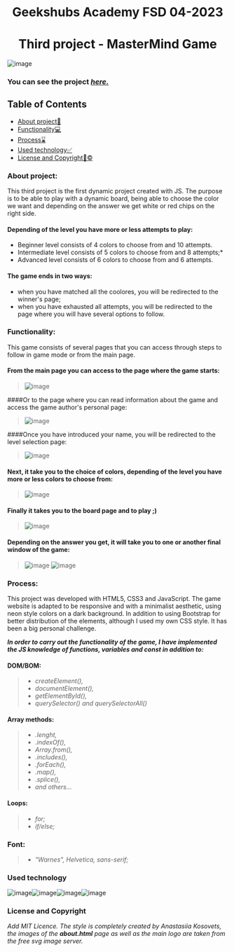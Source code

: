 <h1 align="center">Geekshubs Academy FSD 04-2023</h1>

<h1 align="center">Third project - MasterMind Game</h1>

![image](./img/initialPageShot.png)

### You can see the project [*here.*](https://anastasiakosovets.github.io/ak-fsd-masterMind/)

## Table of Contents

- [About project:thought_balloon:](#about-project)
- [Functionality:computer:](#functionality)
- [Process:hourglass:](#process)
- [Used technology:white_check_mark:](#used-technology)
- [License and Copyright:pencil::copyright:](#license-and-copyright)


### About project:

This third project is the first dynamic project created with JS. The purpose is to be able to play with a dynamic board, being able to choose the color we want and depending on the answer we get white or red chips on the right side.

#### Depending of the level you have more or less attempts to play:
- Beginner level consists of 4 colors to choose from and 10 attempts.
- Intermediate level consists of 5 colors to choose from and 8 attempts;* 
- Advanced level consists of 6 colors to choose from and 6 attempts.

#### The game ends in two ways:
- when you have matched all the coolores, you will be redirected to the winner's page;
- when you have exhausted all attempts, you will be redirected to the page where you will have several options to follow.

### Functionality:

This game consists of several pages that you can access through steps to follow in game mode or from the main page.

#### From the main page you can access to the page where the game starts:

> ![image](./img/inputName.png)

####Or to the page where you can read information about the game and access the game author's personal page:

> ![image](./img/aboutPage.png)

####Once you have introduced your name, you will be redirected to the level selection page:

> ![image](./img/level.png)


#### Next, it take you to the choice of colors, depending of the level you have more or less colors to choose from:

> ![image](./img/selectColors.png)

#### Finally it takes you to the board page and to play ;)

> ![image](./img/gameBoard.png)

#### Depending on the answer you get, it will take you to one or another final window of the game:

> ![image](./img/winner.png)  ![image](./img/notYourTime.png)


### Process:

This project was developed with HTML5, CSS3 and JavaScript. The game website is adapted to be responsive and with a minimalist aesthetic, using neon style colors on a dark background. In addition to using Bootstrap for better distribution of the elements, although I used my own CSS style. It has been a big personal challenge.

***In order to carry out the functionality of the game, I have implemented the JS knowledge of functions, variables and const in addition to:***

#### DOM/BOM: 
>- *createElement(),*
>- *documentElement(),*
>- *getElementById(),*
>- *querySelector() and querySelectorAll()*

#### Array methods:
>- *.lenght,*
>- *.indexOf(),*
>- *Array.from(),*
>- *.includes(),*
>- *.forEach(),*
>- *.map(),*
>- *.splice(),*
>- *and others...*

#### Loops:
>- *for;*
>- *if/else;*


### Font:
>- *"Warnes", Helvetica, sans-serif;*

### Used technology

![image](./img/pngegg.png)![image](./img/pngR.png)![image](./img/github.png)![image](./img/git.png)



### License and Copyright

*Add MIT Licence. The style is completely created by Anastasiia Kosovets, the images of the **about.html** page as well as the main logo are taken from the free svg image server.* 
